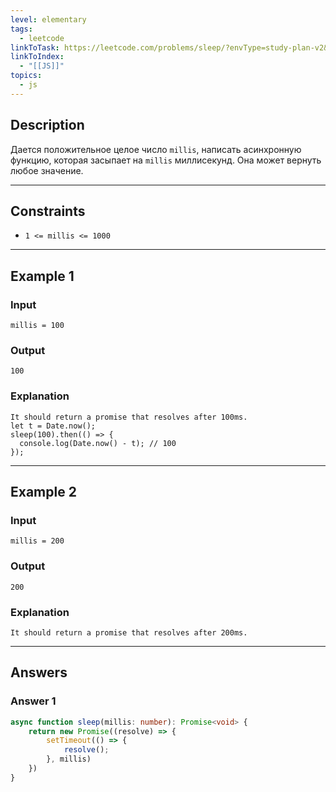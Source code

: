 ```yaml
---
level: elementary
tags:
  - leetcode
linkToTask: https://leetcode.com/problems/sleep/?envType=study-plan-v2&envId=30-days-of-javascript
linkToIndex:
  - "[[JS]]"
topics:
  - js
---
```

## Description

Дается положительное целое число `millis`, написать асинхронную функцию, которая засыпает на `millis` миллисекунд. Она может вернуть любое значение.

---
## Constraints

- `1 <= millis <= 1000`

---
## Example 1

### Input

```
millis = 100
```
### Output

```
100
```
### Explanation

```
It should return a promise that resolves after 100ms.
let t = Date.now();
sleep(100).then(() => {
  console.log(Date.now() - t); // 100
});
```

---
## Example 2

### Input

```
millis = 200
```
### Output

```
200
```
### Explanation

```
It should return a promise that resolves after 200ms.
```

---
## Answers

### Answer 1

```typescript
async function sleep(millis: number): Promise<void> {
    return new Promise((resolve) => {
        setTimeout(() => {
            resolve();
        }, millis)
    })
}
```